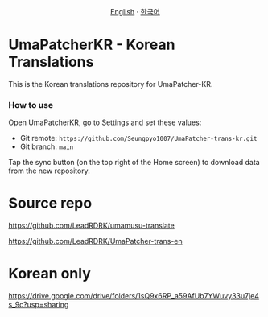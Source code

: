 <p align="center"> 
  <a href="README.md">English</a> 
  ·
  <a href="README-KR.md">한국어</a> 
</p>

# UmaPatcherKR - Korean Translations
This is the Korean translations repository for UmaPatcher-KR.

### How to use
Open UmaPatcherKR, go to Settings and set these values:

- Git remote: `https://github.com/Seungpyo1007/UmaPatcher-trans-kr.git`
- Git branch: `main`

Tap the sync button (on the top right of the Home screen) to download data from the new repository.

# Source repo
https://github.com/LeadRDRK/umamusu-translate

https://github.com/LeadRDRK/UmaPatcher-trans-en

# Korean only
https://drive.google.com/drive/folders/1sQ9x6RP_a59AfUb7YWuvy33u7je4s_9c?usp=sharing
